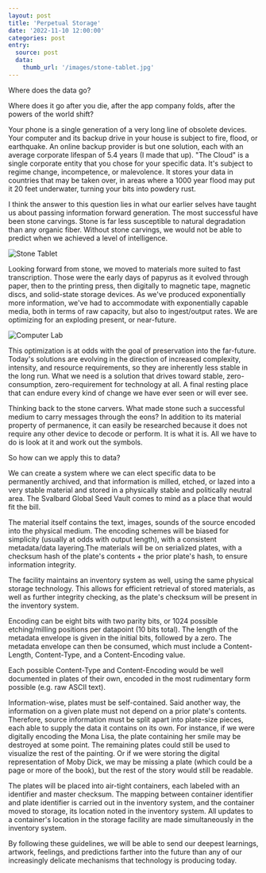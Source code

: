 ```yaml
---
layout: post
title: 'Perpetual Storage'
date: '2022-11-10 12:00:00'
categories: post
entry:
  source: post
  data:
    thumb_url: '/images/stone-tablet.jpg'
---
```


Where does the data go?

Where does it go after you die, after the app company folds, after the powers of the world shift?

Your phone is a single generation of a very long line of obsolete devices. Your computer and its backup drive in your house is subject to fire, flood, or earthquake. An online backup provider is but one solution, each with an average corporate lifespan of 5.4 years (I made that up). "The Cloud" is a single corporate entity that you chose for your specific data. It's subject to regime change, incompetence, or malevolence. It stores your data in countries that may be taken over, in areas where a 1000 year flood may put it 20 feet underwater, turning your bits into powdery rust.

I think the answer to this question lies in what our earlier selves have taught us about passing information forward generation. The most successful have been stone carvings. Stone is far less susceptible to natural degradation than any organic fiber. Without stone carvings, we would not be able to predict when we achieved a level of intelligence.

![Stone Tablet](/images/stone-tablet.jpg)

Looking forward from stone, we moved to materials more suited to fast transcription. Those were the early days of papyrus as it evolved through paper, then to the printing press, then digitally to magnetic tape, magnetic discs, and solid-state storage devices. As we've produced exponentially more information, we've had to accommodate with exponentially capable media, both in terms of raw capacity, but also to ingest/output rates. We are optimizing for an exploding present, or near-future.

![Computer Lab](/images/ibm_lab.jpg)

This optimization is at odds with the goal of preservation into the far-future. Today's solutions are evolving in the direction of increased complexity, intensity, and resource requirements, so they are inherently less stable in the long run. What we need is a solution that drives toward stable, zero-consumption, zero-requirement for technology at all. A final resting place that can endure every kind of change we have ever seen or will ever see.

Thinking back to the stone carvers. What made stone such a successful medium to carry messages through the eons? In addition to its material property of permanence, it can easily be researched because it does not require any other device to decode or perform. It is what it is. All we have to do is look at it and work out the symbols.

So how can we apply this to data?

We can create a system where we can elect specific data to be permanently archived, and that information is milled, etched, or lazed into a very stable material and stored in a physically stable and politically neutral area. The Svalbard Global Seed Vault comes to mind as a place that would fit the bill.

The material itself contains the text, images, sounds of the source encoded into the physical medium. The encoding schemes will be biased for simplicity (usually at odds with output length), with a consistent metadata/data layering.The materials will be on serialized plates, with a checksum hash of the plate's contents + the prior plate's hash, to ensure information integrity.

The facility maintains an inventory system as well, using the same physical storage technology. This allows for efficient retrieval of stored materials, as well as further integrity checking, as the plate's checksum will be present in the inventory system.

Encoding can be eight bits with two parity bits, or 1024 possible etching/milling positions per datapoint (10 bits total). The length of the metadata envelope is given in the initial bits, followed by a zero. The metadata envelope can then be consumed, which must include a Content-Length, Content-Type, and a Content-Encoding value.

Each possible Content-Type and Content-Encoding would be well documented in plates of their own, encoded in the most rudimentary form possible (e.g. raw ASCII text).

Information-wise, plates must be self-contained. Said another way, the information on a given plate must not depend on a prior plate's contents. Therefore, source information must be split apart into plate-size pieces, each able to supply the data it contains on its own. For instance, if we were digitally encoding the Mona Lisa, the plate containing her smile may be destroyed at some point. The remaining plates could still be used to visualize the rest of the painting. Or if we were storing the digital representation of Moby Dick, we may be missing a plate (which could be a page or more of the book), but the rest of the story would still be readable.

The plates will be placed into air-tight containers, each labeled with an identifier and master checksum. The mapping between container identifier and plate identifier is carried out in the inventory system, and the container moved to storage, its location noted in the inventory system. All updates to a container's location in the storage facility are made simultaneously in the inventory system.

By following these guidelines, we will be able to send our deepest learnings, artwork, feelings, and predictions farther into the future than any of our increasingly delicate mechanisms that technology is producing today.
